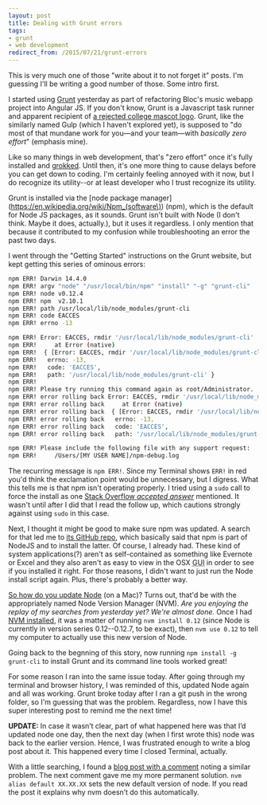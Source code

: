 ```yaml
---
layout: post
title: Dealing with Grunt errors
tags:
- grunt
- web development
redirect_from: /2015/07/21/grunt-errors
---
```


This is very much one of those "write about it to not forget it" posts. I'm guessing I'll be writing a good number of those. Some intro first.

I started using [Grunt](http://gruntjs.com/) yesterday as part of refactoring Bloc's  music webapp project into Angular JS. If you don't know, Grunt is a Javascript task runner and apparent recipient of [a rejected college mascot logo](http://gruntjs.com/img/grunt-logo.png). Grunt, like the similarly named Gulp (which I haven't explored yet), is supposed to "do most of that mundane work for you—and your team—with *basically zero effort*" (emphasis mine).

Like so many things in web development, that's "zero effort" once it's fully installed and [grokked](https://en.wikipedia.org/wiki/Grok). Until then, it's one more thing to cause delays before you can get down to coding. I'm certainly feeling annoyed with it now, but I do recognize its utility--or at least developer who I trust recognize its utility.

Grunt is installed via the [node package manager](https://en.wikipedia.org/wiki/Npm_(software\)) (npm), which is the default for Node JS packages, as it sounds. Grunt isn't built with Node (I don't think. Maybe it does, actually.), but it uses it regardless. I only mention that because it contributed to my confusion while troubleshooting an error the past two days.

I went through the "Getting Started" instructions on the Grunt website, but kept getting this series of ominous errors:

```bash
npm ERR! Darwin 14.4.0
npm ERR! argv "node" "/usr/local/bin/npm" "install" "-g" "grunt-cli"
npm ERR! node v0.12.4
npm ERR! npm  v2.10.1
npm ERR! path /usr/local/lib/node_modules/grunt-cli
npm ERR! code EACCES
npm ERR! errno -13

npm ERR! Error: EACCES, rmdir '/usr/local/lib/node_modules/grunt-cli'
npm ERR!     at Error (native)
npm ERR!  { [Error: EACCES, rmdir '/usr/local/lib/node_modules/grunt-cli']
npm ERR!   errno: -13,
npm ERR!   code: 'EACCES',
npm ERR!   path: '/usr/local/lib/node_modules/grunt-cli' }
npm ERR!
npm ERR! Please try running this command again as root/Administrator.
npm ERR! error rolling back Error: EACCES, rmdir '/usr/local/lib/node_modules/grunt-cli'
npm ERR! error rolling back     at Error (native)
npm ERR! error rolling back  { [Error: EACCES, rmdir '/usr/local/lib/node_modules/grunt-cli']
npm ERR! error rolling back   errno: -13,
npm ERR! error rolling back   code: 'EACCES',
npm ERR! error rolling back   path: '/usr/local/lib/node_modules/grunt-cli' }

npm ERR! Please include the following file with any support request:
npm ERR!     /Users/[MY USER NAME]/npm-debug.log
```

The recurring message is `npm ERR!`. Since my Terminal shows `ERR!` in red you'd think the exclamation point would be unnecessary, but I digress. What this tells me is that npm isn't operating properly. I tried using a `sudo` call to force the install as one [Stack Overflow *accepted answer*](http://stackoverflow.com/questions/20555605/how-can-i-install-the-grunt-cli-without-getting-errors) mentioned. It wasn't until after I did that I read the follow up, which cautions strongly against using `sudo` in this case.

Next, I thought it might be good to make sure npm was updated. A search for that led me to [its GitHub repo](https://github.com/npm/npm#apple-macintosh-computers), which basically said that npm is part of NodeJS and to install the latter. Of course, I already had. These kind of system applications(?) aren't as self-contained as something like Evernote or Excel and they also aren't as easy to view in the OSX <abbr title="graphic user interface">GUI</abbr> in order to see if you installed it right. For those reasons, I didn't want to just run the Node install script again. Plus, there's probably a better way.

[So how do you update Node](http://stackoverflow.com/questions/8191459/how-to-update-node-js) (on a Mac)? Turns out, that'd be with the appropriately named Node Version Manager (NVM). *Are you enjoying the replay of my searches from yesterday yet? We're almost done.* Once I had [NVM installed](https://github.com/creationix/nvm#install-script), it was a matter of running `nvm install 0.12` (since Node is currently in version series 0.12--0.12.7, to be exact), then `nvm use 0.12` to tell my computer to actually use this new version of Node.

Going back to the begnning of this story, now running `npm install -g grunt-cli` to install Grunt and its command line tools worked great!

For some reason I ran into the same issue today. After going through my terminal and browser history, I was reminded of this, updated Node again and all was working. Grunt broke today after I ran a git push in the wrong folder, so I'm guessing that was the problem. Regardless, now I have this super interesting post to remind me the next time!

**UPDATE:** In case it wasn’t clear, part of what happened here was that I’d updated node one day, then the next day (when I first wrote this) node was back to the earlier version. Hence, I was frustrated enough to write a blog post about it. This happened every time I closed Terminal, actually.

With a little searching, I found a [blog post with a comment](https://www.digitalocean.com/community/tutorials/how-to-install-node-js-with-nvm-node-version-manager-on-a-vps#comment_5197) noting a similar problem. The next comment gave me my more permanent solution. `nvm alias default XX.XX.XX` sets the new default version of node. If you read the post it explains why nvm doesn’t do this automatically.
